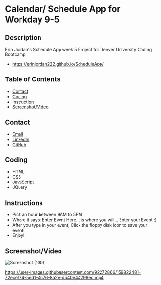 # Calendar/ Schedule App for Workday 9-5

## Description
Erin Jordan's Schedule App week 5 Project for Denver University Coding Bootcamp
* https://erinjordan222.github.io/ScheduleApp/

## Table of Contents
* [Contact](#Contact)
* [Coding](#Coding)
* [Instruction](#Instruction)
* [Screenshot/Video](#Screenshot/Video)

## Contact
* <a href="https://erinjordan2790@gmail.com">Email</a> <br>
* <a href="https://www.linkedin.com/in/erin-jordan-b04210223/">LinkedIn</a> <br>
* <a href="https://github.com/ErinJordan222">GitHub</a> <br>

## Coding
* HTML
* CSS
* JavaScript
* JQuery

## Instructions
* Pick an hour between 9AM to 5PM
* Where it says: Enter Event Here... is where you will... Enter your Event :)
* After you type in your event, Click the floppy disk icon to save your event!
* Enjoy!

## Screenshot/Video
![Screenshot (130)](https://user-images.githubusercontent.com/92272866/159822555-7cdc43c9-c338-470a-a5a1-5530b55aa3cd.png)



https://user-images.githubusercontent.com/92272866/159822481-72ece124-5ed1-4c76-8a2e-d540e44299ec.mp4

